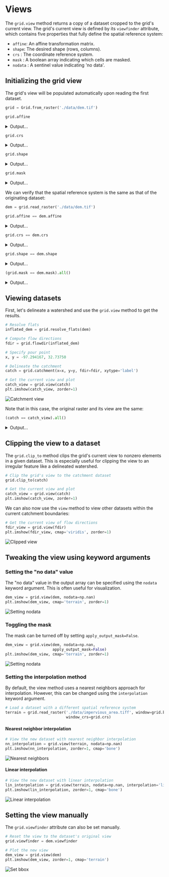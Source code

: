 # Views

The `grid.view` method returns a copy of a dataset cropped to the grid's current view. The grid's current view is defined by its `viewfinder` attribute, which contains five properties that fully define the spatial reference system:

  - `affine`: An affine transformation matrix.
  - `shape`: The desired shape (rows, columns).
  - `crs` : The coordinate reference system.
  - `mask` : A boolean array indicating which cells are masked.
  - `nodata` : A sentinel value indicating 'no data'.

## Initializing the grid view

The grid's view will be populated automatically upon reading the first dataset.

```python
grid = Grid.from_raster('./data/dem.tif')
```

```python
grid.affine
```

<details>
<summary>Output...</summary>
<p>

```
Affine(0.0008333333333333, 0.0, -97.4849999999961,
       0.0, -0.0008333333333333, 32.82166666666536)
```

</p>
</details>


```python
grid.crs
```

<details>
<summary>Output...</summary>
<p>

```
Proj('+proj=longlat +datum=WGS84 +no_defs', preserve_units=True)
```

</p>
</details>


```python
grid.shape
```

<details>
<summary>Output...</summary>
<p>

```
(359, 367)
```

</p>
</details>

```python
grid.mask
```

<details>
<summary>Output...</summary>
<p>

```
array([[ True,  True,  True, ...,  True,  True,  True],
       [ True,  True,  True, ...,  True,  True,  True],
       [ True,  True,  True, ...,  True,  True,  True],
       ...,
       [ True,  True,  True, ...,  True,  True,  True],
       [ True,  True,  True, ...,  True,  True,  True],
       [ True,  True,  True, ...,  True,  True,  True]])
```

</p>
</details>

We can verify that the spatial reference system is the same as that of the originating dataset:

```python
dem = grid.read_raster('./data/dem.tif')
```

```python
grid.affine == dem.affine
```

<details>
<summary>Output...</summary>
<p>

```
True
```

</p>
</details>

```python
grid.crs == dem.crs
```

<details>
<summary>Output...</summary>
<p>

```
True
```

</p>
</details>

```python
grid.shape == dem.shape
```

<details>
<summary>Output...</summary>
<p>

```
True
```

</p>
</details>


```python
(grid.mask == dem.mask).all()
```

<details>
<summary>Output...</summary>
<p>

```
True
```

</p>
</details>


## Viewing datasets

First, let's delineate a watershed and use the `grid.view` method to get the results.

```python
# Resolve flats
inflated_dem = grid.resolve_flats(dem)

# Compute flow directions
fdir = grid.flowdir(inflated_dem)

# Specify pour point
x, y = -97.294167, 32.73750

# Delineate the catchment
catch = grid.catchment(x=x, y=y, fdir=fdir, xytype='label')

# Get the current view and plot
catch_view = grid.view(catch)
plt.imshow(catch_view, zorder=1)
```

![Catchment view](https://s3.us-east-2.amazonaws.com/pysheds/img/catchment_view.png)

Note that in this case, the original raster and its view are the same:

```python
(catch == catch_view).all()
```

<details>
<summary>Output...</summary>
<p>

```
True
```

</p>
</details>


## Clipping the view to a dataset

The `grid.clip_to` method clips the grid's current view to nonzero elements in a given dataset. This is especially useful for clipping the view to an irregular feature like a delineated watershed.

```python
# Clip the grid's view to the catchment dataset
grid.clip_to(catch)

# Get the current view and plot
catch_view = grid.view(catch)
plt.imshow(catch_view, zorder=1)
```

We can also now use the `view` method to view other datasets within the current catchment boundaries:

```python
# Get the current view of flow directions
fdir_view = grid.view(fdir)
plt.imshow(fdir_view, cmap='viridis', zorder=1)
```

![Clipped view](https://s3.us-east-2.amazonaws.com/pysheds/img/catchment_view_clipped.png)

## Tweaking the view using keyword arguments

### Setting the "no data" value

The "no data" value in the output array can be specified using the `nodata` keyword argument. This is often useful for visualization.

```python
dem_view = grid.view(dem, nodata=np.nan)
plt.imshow(dem_view, cmap='terrain', zorder=1)
```

![Setting nodata](https://s3.us-east-2.amazonaws.com/pysheds/img/dem_view_clipped_nodata.png)

### Toggling the mask

The mask can be turned off by setting `apply_output_mask=False`.

```python
dem_view = grid.view(dem, nodata=np.nan,
                     apply_output_mask=False)
plt.imshow(dem_view, cmap='terrain', zorder=1)
```

![Setting nodata](https://s3.us-east-2.amazonaws.com/pysheds/img/dem_view_nomask.png)

### Setting the interpolation method

By default, the view method uses a nearest neighbors approach for interpolation. However, this can be changed using the `interpolation` keyword argument.

```python
# Load a dataset with a different spatial reference system
terrain = grid.read_raster('./data/impervious_area.tiff', window=grid.bbox,
                           window_crs=grid.crs)
```

#### Nearest neighbor interpolation

```python
# View the new dataset with nearest neighbor interpolation
nn_interpolation = grid.view(terrain, nodata=np.nan)
plt.imshow(nn_interpolation, zorder=1, cmap='bone')
```

![Nearest neighbors](https://s3.us-east-2.amazonaws.com/pysheds/img/nn_interpolation.png)

#### Linear interpolation

```python
# View the new dataset with linear interpolation
lin_interpolation = grid.view(terrain, nodata=np.nan, interpolation='linear')
plt.imshow(lin_interpolation, zorder=1, cmap='bone')
```

![Linear interpolation](https://s3.us-east-2.amazonaws.com/pysheds/img/linear_interpolation.png)

## Setting the view manually

The `grid.viewfinder` attribute can also be set manually.

```python
# Reset the view to the dataset's original view
grid.viewfinder = dem.viewfinder

# Plot the new view
dem_view = grid.view(dem)
plt.imshow(dem_view, zorder=1, cmap='terrain')
```

![Set bbox](https://s3.us-east-2.amazonaws.com/pysheds/img/full_dem.png)
